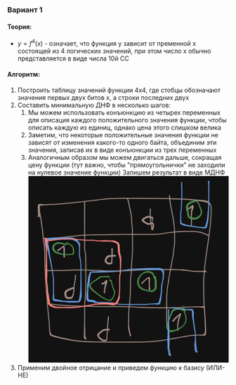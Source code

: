 ### Вариант 1
#### Теория:
- $y=f^4(x)$ - означает, что функция y зависит от пременной x состоящей из 4 логических значений, при этом число x обычно представляется в виде числа 10й СС
#### Алгоритм:
1. Построить таблицу значений функции 4x4, где стобцы обозначают значения первых двух битов x, а строки последних двух
2. Составить минимальную ДНФ в несколько шагов:
	1. Мы можем использовать конъюнкцию из четырех переменных для описация каждого положительного значения функции, чтобы описать каждую из единиц, однако цена этого слишком велика
	2. Заметим, что некоторые положительные значения функции не зависят от изменения какого-то одного байта, объединим эти значения, записав их в виде конъюнкции из трех переменных
	3. Аналогичным образом мы можем двигаться дальше, сокращая цену функции (тут важно, чтобы "прямоугольнички" не заходили на нулевое значение функции)
   Запишем результат в виде МДНФ   ![](images/task9.png)
3. Применим двойное отрицание и приведем функцию к базису (ИЛИ-НЕ)